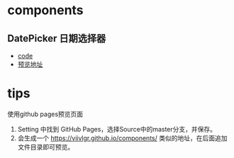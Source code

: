 # components

## DatePicker 日期选择器
- [code](https://github.com/viivLgr/components/tree/master/DatePicker)
- [预览地址](https://viivlgr.github.io/components/DatePicker/index.html)





# tips
使用github pages预览页面
1. Setting 中找到 GitHub Pages，选择Source中的master分支，并保存。
2. 会生成一个 https://viivlgr.github.io/components/ 类似的地址，在后面追加文件目录即可预览。